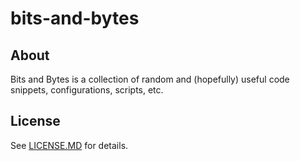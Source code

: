 # bits-and-bytes

## About
Bits and Bytes is a collection of random and (hopefully) useful code snippets, configurations, scripts, etc.

## License
See [LICENSE.MD](LICENSE.MD) for details.
